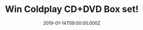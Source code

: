 ---
campaign-uuid: "c-6135ddb4-7e81-4d15-90a5-ea3be45020ff"
type: "Competition"
category: "Music"
date: "2019-01-14T09:00:00.000Z"
end-date: "2019-02-14T23:59:00.000Z"
disable-form: false
is_promoted: false
has_entry_page: true
title: "Win Coldplay CD+DVD Box set!"
competition-description: "<p>Calling all Chris Martin fans, get ready because we have\
  \ in our hands the ultimate live document of one of the greatest bands of all times:\
  \ Coldplay.</p>\n<p>An exhilarating 2-hour concert film captured at the climax of\
  \ the band’s A Head Full Of Dreams Tour, accompanied by Live In Buenos Aires, an\
  \ explosive live album, recorded on the final night of the tour and including the\
  \ entire live set.</p>\n<p>If want to feel part of this live experience through\
  \ this amazing DVD… click below for a chance to win!</p>\n"
hero-header: "Win Coldplay CD+DVD Box set!"
terms-confirmation: "N/A"
banner-img: "https://assets.expresslyapp.com/asset-edc3a181-1ec6-4a8e-93ed-c46ac65710f8.jpg"
logo-left-href: "aaa.nme.com"
logo-left-image: "https://assets.expresslyapp.com/asset-fa07dd55-6f59-4ee2-b734-467e67bafaa7.jpg"
logo-left-title: "NME AAA"
bg-image-hero: "https://assets.expresslyapp.com/asset-e0ac2ef7-a454-43fb-a06f-22c1b12db79d.jpg"
bg-image-first: "https://assets.expresslyapp.com/asset-e08e6b24-db9c-44cc-aff1-4fad1f4f9016.jpg"
section1-content: "<p>\_<p>Get ready to experience Coldplay’s A Head Full Of Dreams\
  \ world tour with the release of the ultimate live document, Live In Buenos Aires\
  \ (Audio) / Live In São Paulo (Film) / A Head Full Of Dreams (Film). The film is\
  \ helmed by Mat Whitecross – director of Supersonic, the acclaimed 2016 Oasis documentary.</p></p>\n\
  <p>An exhilarating 2-hour concert film captured at the climax of the band’s A Head\
  \ Full Of Dreams Tour, accompanied by Live In Buenos Aires, an explosive live album,\
  \ recorded on the final night of the tour and including the entire live set!</p>\n\
  <p>If you don’t want to miss this great opportunity of having this amazing prize\
  \ in your hands, enter the form below for a chance to win and it could be coming\
  \ home with you.</p>\n"
entry-title: "Win Coldplay CD+DVD Box set!"
entry-content: "<p>Multiple entries are allowed up to one every day\nThis competition\
  \ is also available on: http://club.expressly.io/competitons/\ncoldplay-box-set-give-away</p>\n"
has-winner: false
prize-description: "Coldplay CD+DVD Box set."
special-conditions: "Multiple entries are allowed up to one every day\r\nThis competition\
  \ is also available on: http://club.expressly.io/competitons/\r\ncoldplay-box-set-give-away"
country-restrictions:
- "GB"
---